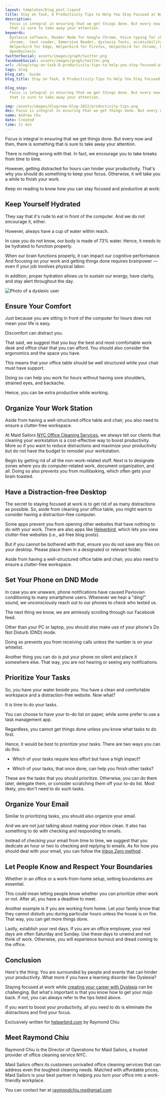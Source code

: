 ```yaml
---
layout: templates/blog_post.liquid
title: Stay on Task, 8 Productivity Tips to Help You Stay Focused at Work| Helperbird
description:
  Focus is integral in ensuring that we get things done. But every now and then, there is something
  that is sure to take away your attention.
keywords:
  Dyslexia software, Reader Mode for Google Chrome, Voice typing for chrome, Text to speech for
  chrome,  text reader, Immersive Reader, dyslexia fonts, accessibility software, dyslexia software,
  Helperbird for Edge, Helperbird for Firefox, Helperbird for Chrome, Opendyslexic for Chrome,
  OpenDyslexic
twitterSocial: assets/images/graph/twitter.png
facebookSocial: assets/images/graph/twitter.png
url: /blog/stay-on-task-8-productivity-tips-to-help-you-stay-focused-at-work/
tags: blog
blog_cat:  Guide
blog_title: Stay on Task, 8 Productivity Tips to Help You Stay Focused at Work

blog_snip:
  Focus is integral in ensuring that we get things done. But every now and then, there is something
  that is sure to take away your attention.

img: /assets/images/blog/new-blog-2022/productivity-tips.png
des: Focus is integral in ensuring that we get things done. But every now and then, there is something that is sure to take away your attention.
name: Andrew Chu
date: Created
time: 11 min
---
```


  

Focus is integral in ensuring that we get things done. But every now and then, there is something that is sure to take away your attention.

  

There is nothing wrong with that. In fact, we encourage you to take breaks from time to time.

  

However, getting distracted for hours can hinder your productivity. That's why you should do something to keep your focus. Otherwise, it will take you a while to finish your work.

  

Keep on reading to know how you can stay focused and productive at work:

  

## Keep Yourself Hydrated

  

They say that it's rude to eat in front of the computer. And we do not encourage it, either.

  

However, always have a cup of water within reach.

  

In case you do not know, our body is made of 73% water. Hence, it needs to be hydrated to function properly.

  

When our brain functions properly, it can impact our cognitive performance. And focusing on your work and getting things done requires brainpower — even if your job involves physical labor.

  

In addition, proper hydration allows us to sustain our energy, have clarity, and stay alert throughout the day.

  

![Photo of a dyslexic user](/assets/images/blog/stay-on-task-8-productivity-tips-to-help-you-stay-focused-at-work/stay-on-task-8-productivity-tips-to-help-you-stay-focused-at-work.jpg)

  

## Ensure Your Comfort

  

Just because you are sitting in front of the computer for hours does not mean your life is easy.

Discomfort can distract you.

  

That said, we suggest that you buy the best and most comfortable work desk and office chair that you can afford. You should also consider the ergonomics and the space you have.

  

This means that your office table should be well structured while your chair must have support.

Doing so can help you work for hours without having sore shoulders, strained eyes, and backache.

  

Hence, you can be extra productive while working.

  

## Organize Your Work Station

  

Aside from having a well-structured office table and chair, you also need to ensure a clutter-free workspace.

  

At Maid Sailors [NYC Office Cleaning Services](https://maidsailors.com/office-cleaning-services-nyc/), we always tell our clients that cleaning your workstation is a cost-effective way to boost productivity. More so if you want to reduce distractions and maximize your productivity but do not have the budget to remodel your workstation.

  

Begin by getting rid of all the non-work-related stuff. Next is to designate zones where you do computer-related work, document organization, and all. Doing so also prevents you from multitasking, which often gets your brain toasted.

  

## Have a Distraction-free Desktop

  

The secret to staying focused at work is to get rid of as many distractions as possible. So, aside from cleaning your office table, you might want to consider having a distraction-free computer.

  

Some apps prevent you from opening other websites that have nothing to do with your work. There are also apps like [Helperbird](/pricing), which lets you view clutter-free websites (i.e., ad-free blog posts).

  

But if you cannot be bothered with that, ensure you do not save any files on your desktop. Please place them in a designated or relevant folder.

  

Aside from having a well-structured office table and chair, you also need to ensure a clutter-free workspace.

  

## Set Your Phone on DND Mode

  

In case you are unaware, phone notifications have caused Pavlovian conditioning to many smartphone users. Whenever we hear a "ding!" sound, we unconsciously reach out to our phones to check who texted us.

  

The next thing we know, we are aimlessly scrolling through our Facebook feed.

  

Other than your PC or laptop, you should also make use of your phone's Do Not Disturb (DND) mode.

Doing so prevents you from receiving calls unless the number is on your whitelist.

  

Another thing you can do is put your phone on silent and place it somewhere else. That way, you are not hearing or seeing any notifications.

  

## Prioritize Your Tasks

  

So, you have your water beside you. You have a clean and comfortable workspace and a distraction-free website. Now what?

  

It is time to do your tasks.

  

You can choose to have your to-do list on paper, while some prefer to use a task management app.

Regardless, you cannot get things done unless you know what tasks to do first.

  

Hence, it would be best to prioritize your tasks. There are two ways you can do this:

  

- Which of your tasks require less effort but have a high impact?

- Which of your tasks, that once done, can help you finish other tasks?

  

These are the tasks that you should prioritize. Otherwise, you can do them later, delegate them, or consider scratching them off your to-do list. Most likely, you don't need to do such tasks.

  

## Organize Your Email

  

Similar to prioritizing tasks, you should also organize your email.

And we are not just talking about making your inbox clean. It also has something to do with checking and responding to emails.

  

Instead of checking your email from time to time, we suggest that you dedicate an hour or two to checking and replying to emails. As for how you should deal with your email, you can follow the [Inbox Zero method](https://www.youtube.com/watch?v=rfFrOO2N_vU) .

  

## Let People Know and Respect Your Boundaries

  

Whether in an office or a work-from-home setup, setting boundaries are essential.

  

This could mean letting people know whether you can prioritize other work or not. After all, you have a deadline to meet.

  

Another example is if you are working from home. Let your family know that they cannot disturb you during particular hours unless the house is on fire. That way, you can get more things done.

  

Lastly, establish your rest days. If you are an office employee, your rest days are often Saturday and Sunday. Use these days to unwind and not think of work. Otherwise, you will experience burnout and dread coming to the office.

  

## Conclusion

Here's the thing: You are surrounded by people and events that can hinder your productivity. What more if you have a learning disorder like Dyslexia?

  

Staying focused at work while [creating your career with Dyslexia](https://www.youtube.com/watch?v=rfFrOO2N_vU) can be challenging. But what's important is that you know how to get your mojo back. If not, you can always refer to the tips listed above.

  

If you want to boost your productivity, all you need to do is eliminate the distractions and find your focus.

Exclusively written for [helperbird.com](https://www.helperbird.com) by Raymond Chiu

  

## Meet Raymond Chiu

  

Raymond Chiu is the Director of Operations for Maid Sailors, a trusted provider of office cleaning service NYC. 

Maid Sailors offers its customers unrivalled office cleaning services that can address even the toughest cleaning needs. Matched with affordable prices, Maid Sailors is your best partner in helping you turn your office into a work-friendly workplace.

  

You can contact her at raymondchiu.ms@gmail.com
